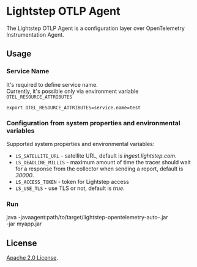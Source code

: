 # Lightstep OTLP Agent

The Lightstep OTLP Agent is a configuration layer over OpenTelemetry Instrumentation Agent.


## Usage

### Service Name

It's required to define service name.  
Currently, it's possible only via environment variable `OTEL_RESOURCE_ATTRIBUTES`

```shell script
export OTEL_RESOURCE_ATTRIBUTES=service.name=test
```


### Configuration from system properties and environmental variables
Supported system properties and environmental variables:

* `LS_SATELLITE_URL` - satellite URL, default is _ingest.lightstep.com_.
* `LS_DEADLINE_MILLIS` - maximum amount of time the tracer should wait for a response from the collector when sending a report, default is _30000_.
* `LS_ACCESS_TOKEN` - token for Lightstep access
* `LS_USE_TLS` - use TLS or not, default is _true_.

### Run

java -javaagent:path/to/target/lightstep-opentelemetry-auto-<version>.jar \
     -jar myapp.jar


## License

[Apache 2.0 License](../LICENSE).
